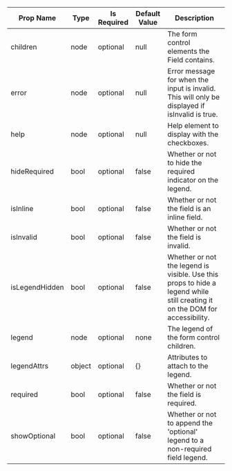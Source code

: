 <table><thead><tr><th>Prop Name</th><th>Type</th><th>Is Required</th><th>Default Value</th><th>Description</th></tr></thead><tbody><tr><td>children</td><td>node</td><td>optional</td><td>null</td><td>The form control elements the Field contains.</td></tr><tr><td>error</td><td>node</td><td>optional</td><td>null</td><td>Error message for when the input is invalid. This will only be displayed if isInvalid is true.</td></tr><tr><td>help</td><td>node</td><td>optional</td><td>null</td><td>Help element to display with the checkboxes.</td></tr><tr><td>hideRequired</td><td>bool</td><td>optional</td><td>false</td><td>Whether or not to hide the required indicator on the legend.</td></tr><tr><td>isInline</td><td>bool</td><td>optional</td><td>false</td><td>Whether or not the field is an inline field.</td></tr><tr><td>isInvalid</td><td>bool</td><td>optional</td><td>false</td><td>Whether or not the field is invalid.</td></tr><tr><td>isLegendHidden</td><td>bool</td><td>optional</td><td>false</td><td>Whether or not the legend is visible. Use this props to hide a legend while still creating it on the DOM for accessibility.</td></tr><tr><td>legend</td><td>node</td><td>optional</td><td>none</td><td>The legend of the form control children.</td></tr><tr><td>legendAttrs</td><td>object</td><td>optional</td><td>{}</td><td>Attributes to attach to the legend.</td></tr><tr><td>required</td><td>bool</td><td>optional</td><td>false</td><td>Whether or not the field is required.</td></tr><tr><td>showOptional</td><td>bool</td><td>optional</td><td>false</td><td>Whether or not to append the 'optional' legend to a non-required field legend.</td></tr></tbody><table>